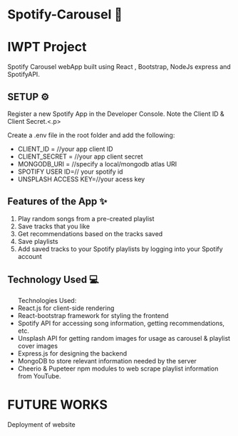 # Spotify-Carousel 🎵
<h1>IWPT Project </h1>
<p>Spotify Carousel webApp built using React , Bootstrap, NodeJs  express and SpotifyAPI.</p>

<h2>SETUP ⚙</h2>
<p>Register a new Spotify App in the Developer Console. Note the Client ID & Client Secret.<.p>

<p>Create a .env file in the root folder and add the following:</p>
<ul>
<li>CLIENT_ID = //your app client ID</li>
<li>CLIENT_SECRET = //your app client secret</li>
<li>MONGODB_URI = //specify a local/mongodb atlas URI</li>
<li>SPOTIFY USER ID=// your spotify id
<li>UNSPLASH ACCESS KEY=//your acess key</li>
</ul>

<h2>Features of the App ✨</h2>
<ol>
<li>	Play random songs from a pre-created playlist</li>
<li>	Save tracks that you like</li>
<li>	Get recommendations based on the tracks  saved</li>
<li>	Save playlists </li>
<li>	Add saved tracks to your Spotify playlists by logging into your Spotify account</li>
</ol>

<h2>Technology Used 💻</h2>
<ul>
Technologies Used:
<li>React.js for client-side rendering</li>
<li>React-bootstrap framework for styling the frontend </li>
<li>Spotify API for accessing song information, getting recommendations, etc.</li>
<li>Unsplash API for getting random images for usage as carousel & playlist cover images</li>
<li>Express.js for designing the backend </li>
<li>MongoDB to store relevant information needed by the server</li>
<li>Cheerio & Pupeteer npm modules to web scrape playlist information from YouTube.</li>
</ul>

<h1>FUTURE WORKS</h1>
<p>Deployment of website</p>




